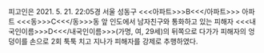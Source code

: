 피고인은 2021. 5. 21. 22:05경 서울 성동구 <<<아파트>>>B<<</아파트>>> 아파트 <<<동>>>C<<</동>>>동 앞 인도에서 남자친구와 통화하고 있는 피해자 <<<내국인이름>>>D<<</내국인이름>>>(가명, 여, 29세)의 뒤쪽으로 다가가 피해자의 엉덩이를 손으로 2회 툭툭 치고 지나가 피해자를 강제로 추행하였다.